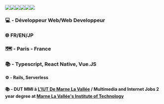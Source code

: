 <img src="https://img.shields.io/badge/github%20-%23121011.svg?&style=for-the-badge&logo=github&logoColor=white"/><img src="https://img.shields.io/badge/git%20-%23F05033.svg?&style=for-the-badge&logo=git&logoColor=white"/><img src="https://img.shields.io/badge/node.js%20-%2343853D.svg?&style=for-the-badge&logo=node.js&logoColor=white"/><img src="https://img.shields.io/badge/react%20-%2300D9FF.svg?&style=for-the-badge&logo=react&logoColor=white"/><img src="https://img.shields.io/badge/python%20-%2314354C.svg?&style=for-the-badge&logo=python&logoColor=white"/><img src="https://img.shields.io/badge/apache%20-%23D42029.svg?&style=for-the-badge&logo=apache&logoColor=white"/>

### 💻 - Développeur Web/Web Developpeur
### 🌐 FR/EN/JP
### 🗺 - Paris - France
### 📚 - Typescript, React Native, Vue.JS
#### ⚙ - Rails, Serverless
#### 📚 - DUT MMI à [L'IUT De Marne La Vallée](http://iut.u-pem.fr/) / Multimedia and Internet Jobs 2 year degree at [Marne La Vallée's Institute of Technology](http://iut.u-pem.fr/)
